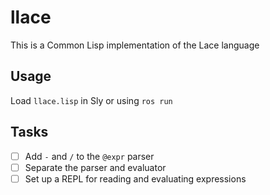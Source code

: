 # llace

This is a Common Lisp implementation of the Lace language

## Usage

Load `llace.lisp` in Sly or using `ros run`

## Tasks

- [ ] Add `-` and `/` to the `@expr` parser
- [ ] Separate the parser and evaluator
- [ ] Set up a REPL for reading and evaluating expressions